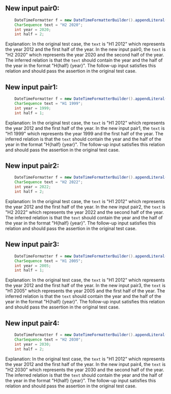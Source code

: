 ## New input pair0:
```java
    DateTimeFormatter f = new DateTimeFormatterBuilder().appendLiteral('H').appendValue(HALF_OF_YEAR, 1).appendLiteral(' ').appendValue(YEAR).toFormatter();
    CharSequence text = "H2 2020";
    int year = 2020;
    int half = 2;
```
Explanation: In the original test case, the `text` is "H1 2012" which represents the year 2012 and the first half of the year. In the new input pair0, the `text` is "H2 2020" which represents the year 2020 and the second half of the year. The inferred relation is that the `text` should contain the year and the half of the year in the format "H{half} {year}". The follow-up input satisfies this relation and should pass the assertion in the original test case.

## New input pair1:
```java
    DateTimeFormatter f = new DateTimeFormatterBuilder().appendLiteral('H').appendValue(HALF_OF_YEAR, 1).appendLiteral(' ').appendValue(YEAR).toFormatter();
    CharSequence text = "H1 1999";
    int year = 1999;
    int half = 1;
```
Explanation: In the original test case, the `text` is "H1 2012" which represents the year 2012 and the first half of the year. In the new input pair1, the `text` is "H1 1999" which represents the year 1999 and the first half of the year. The inferred relation is that the `text` should contain the year and the half of the year in the format "H{half} {year}". The follow-up input satisfies this relation and should pass the assertion in the original test case.

## New input pair2:
```java
    DateTimeFormatter f = new DateTimeFormatterBuilder().appendLiteral('H').appendValue(HALF_OF_YEAR, 1).appendLiteral(' ').appendValue(YEAR).toFormatter();
    CharSequence text = "H2 2022";
    int year = 2022;
    int half = 2;
```
Explanation: In the original test case, the `text` is "H1 2012" which represents the year 2012 and the first half of the year. In the new input pair2, the `text` is "H2 2022" which represents the year 2022 and the second half of the year. The inferred relation is that the `text` should contain the year and the half of the year in the format "H{half} {year}". The follow-up input satisfies this relation and should pass the assertion in the original test case.

## New input pair3:
```java
    DateTimeFormatter f = new DateTimeFormatterBuilder().appendLiteral('H').appendValue(HALF_OF_YEAR, 1).appendLiteral(' ').appendValue(YEAR).toFormatter();
    CharSequence text = "H1 2005";
    int year = 2005;
    int half = 1;
```
Explanation: In the original test case, the `text` is "H1 2012" which represents the year 2012 and the first half of the year. In the new input pair3, the `text` is "H1 2005" which represents the year 2005 and the first half of the year. The inferred relation is that the `text` should contain the year and the half of the year in the format "H{half} {year}". The follow-up input satisfies this relation and should pass the assertion in the original test case.

## New input pair4:
```java
    DateTimeFormatter f = new DateTimeFormatterBuilder().appendLiteral('H').appendValue(HALF_OF_YEAR, 1).appendLiteral(' ').appendValue(YEAR).toFormatter();
    CharSequence text = "H2 2030";
    int year = 2030;
    int half = 2;
```
Explanation: In the original test case, the `text` is "H1 2012" which represents the year 2012 and the first half of the year. In the new input pair4, the `text` is "H2 2030" which represents the year 2030 and the second half of the year. The inferred relation is that the `text` should contain the year and the half of the year in the format "H{half} {year}". The follow-up input satisfies this relation and should pass the assertion in the original test case.